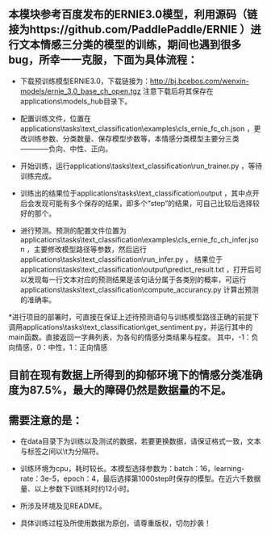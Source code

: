 ## 本模块参考百度发布的ERNIE3.0模型，利用源码（链接为https://github.com/PaddlePaddle/ERNIE ）进行文本情感三分类的模型的训练，期间也遇到很多bug，所幸一一克服，下面为具体流程：

* 下载预训练模型ERNIE3.0，下载链接为：http://bj.bcebos.com/wenxin-models/ernie_3.0_base_ch_open.tgz 注意下载后将其保存在applications\models_hub目录下。

* 配置训练文件，位置在applications\tasks\text_classification\examples\cls_ernie_fc_ch.json ，更改训练参数、分类数量、保存模型步数等，本情感分类模型主要分三类————负向、中性、正向。

* 开始训练，运行applications\tasks\text_classification\run_trainer.py ，等待训练完成。

* 训练出的结果位于applications\tasks\text_classification\output ，其中点开后会发现可能有多个保存的结果，即多个“step”的结果，可自己比较后选择较好的那个。

* 进行预测。预测的配置文件位置为applications\tasks\text_classification\examples\cls_ernie_fc_ch_infer.json ，主要修改模型路径等参数，然后运行applications\tasks\text_classification\run_infer.py ，
结果位于applications\tasks\text_classification\output\predict_result.txt ，打开后可以发现每一行文本对应的预测结果是该句话分属于各类别的概率，可运行applications\tasks\text_classification\compute_accurancy.py 计算出预测的准确率。

*进行项目的部署时，可直接在保证上述待预测语句与训练模型路径正确的前提下调用applications\tasks\text_classification\get_sentiment.py，并运行其中的main函数。直接返回一字典列表，为各句的情感分类结果与程度。
其中，-1：负向情感，0：中性，1：正向情感

## 目前在现有数据上所得到的抑郁环境下的情感分类准确度为87.5%，最大的障碍仍然是数据量的不足。 

## 需要注意的是：

* 在data目录下为训练以及测试的数据，若要更换数据，请保证格式一致，文本与标签之间以\t为分隔符。

* 训练环境为cpu，耗时较长。本模型选择参数为：batch：16，learning-rate：3e-5，epoch：4，最后选择第1000step时保存的模型。在近六千数据量、以上参数下训练耗时约12小时。

* 所涉及环境及见README。

* 具体训练过程及所使用数据为原创，请尊重版权，切勿抄袭！
